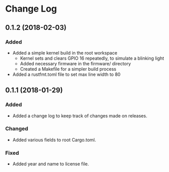 # Change Log

## 0.1.2 (2018-02-03)
### Added
* Added a simple kernel build in the root workspace
  * Kernel sets and clears GPIO 16 repeatedly, to simulate a blinking light
  * Added necessary firmware in the firmware/ directory
  * Created a Makefile for a simpler build process
* Added a rustfmt.toml file to set max line width to 80

## 0.1.1 (2018-01-29)
### Added
* Added a change log to keep track of changes made on releases.

### Changed
* Added various fields to root Cargo.toml.

### Fixed
* Added year and name to license file.
